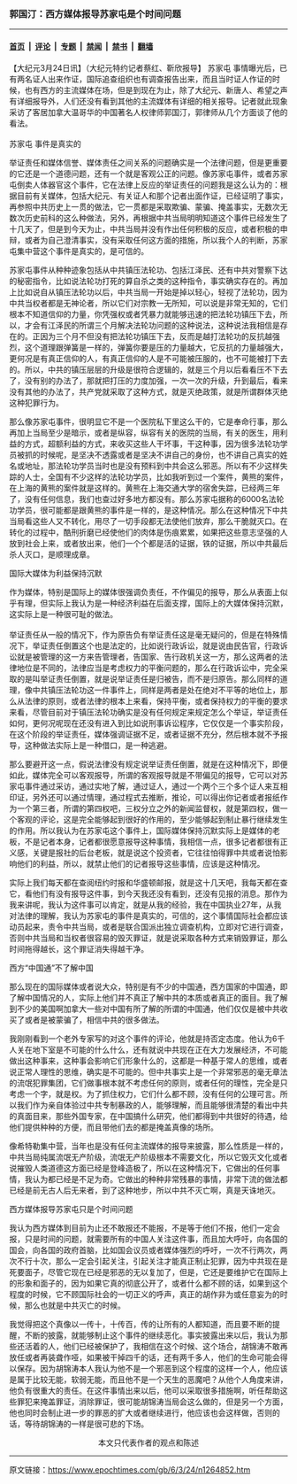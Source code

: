 ### 郭国汀：西方媒体报导苏家屯是个时间问题

---

#### [首页](../../../..?n1264852) &nbsp;|&nbsp; [评论](../../../../../epoch-comment?n1264852) &nbsp;|&nbsp; [专题](../../../../../epoch-special?n1264852) &nbsp;|&nbsp; [禁闻](../../../../../epoch-news?n1264852) &nbsp;|&nbsp; [禁书](../../../../../books?n1264852) &nbsp;|&nbsp; [翻墙](https://github.com/gfw-breaker/nogfw/blob/master/README.md?n1264852)


<div class="post_content" id="artbody" itemprop="articleBody">
 <!-- article content begin -->
 <p>
  【大纪元3月24日讯】（大纪元特约记者蔡红、靳欣报导】
  <ok href="https://www.epochtimes.com/gb/tag/%E8%8B%8F%E5%AE%B6%E5%B1%AF.html">
   苏家屯
  </ok>
  事情曝光后，已有两名证人出来作证，国际追查组织也有调查报告出来，而且当时证人作证的时候，也有西方的主流媒体在场，但是到现在为止，除了大纪元、新唐人、希望之声有详细报导外，人们还没有看到其他的主流媒体有详细的相关报导。记者就此现象采访了客居加拿大温哥华的中国著名人权律师郭国汀，郭律师从几个方面谈了他的看法。
  <br/>
  <br/>
  <ok href="https://www.epochtimes.com/gb/tag/%E8%8B%8F%E5%AE%B6%E5%B1%AF.html">
   苏家屯
  </ok>
  事件是真实的
 </p>
 <p>
  举证责任和媒体信誉、媒体责任之间关系的问题确实是一个法律问题，但是更重要的它还是一个道德问题，还有一个就是客观公正的问题。像苏家屯事件，或者苏家屯倒卖人体器官这个事件，它在法律上反应的举证责任的问题我是这么认为的：根据目前有关媒体，包括大纪元、有关证人和那个记者出面作证，已经证明了事实，再参照中共历史上一贯的做法，它一贯都是采取欺骗、蒙骗、掩盖事实，无数次无数次历史前科的这么种做法，另外，再根据中共当局明明知道这个事件已经发生了十几天了，但是到今天为止，中共当局并没有作出任何积极的反应，或者积极的申辩，或者为自己澄清事实，没有采取任何这方面的措施，所以我个人的判断，苏家屯集中营这个事件是真实的，是可信的。
 </p>
 <p>
  苏家屯事件从种种迹象包括从中共镇压法轮功、包括江泽民、还有中共对警察下达的秘密指令，比如说法轮功打死的算自杀之类的这种指令，事实确实存在的。再加上比如说自从镇压法轮功以后，中共当局一开始是掉以轻心，轻视了法轮功，因为中共当权者都是无神论者，所以它们对宗教一无所知，可以说是非常无知的，它们根本不知道信仰的力量，你凭强权或者凭暴力就能够迅速的把法轮功镇压下去，所以，才会有江泽民的所谓三个月解决法轮功问题的这种说法，这种说法我相信是存在的。正因为三个月不但没有把法轮功镇压下去，反而是越打法轮功的反抗越强烈，这个道理跟弹簧是一样的，弹簧你要是压的力量越大，它反抗的力量越强大，更何况是有真正信仰的人，有真正信仰的人是不可能被压服的，也不可能被打下去的。所以，中共的镇压层层的升级是很符合逻辑的，就是三个月以后看看压不下去了，没有别的办法了，那就把打压的力度加强，一次一次的升级，升到最后，看来没有其他的办法了，共产党就采取了这种方式，就是灭绝政策，就是所谓群体灭绝这种犯罪行为。
 </p>
 <p>
  那么像苏家屯事件，很明显它不是一个医院私下里这么干的，它是奉命行事，那么再加上当局至少是暗示，或者是纵容，纵容有关的医院的当局，有关的医生，用利益的方式，超额利益的方式，来收买这些人干坏事，干这种事，因为很多法轮功学员被抓的时候呢，是坚决不透露或者是坚决不讲自己的身份，也不讲自己真实的姓名或地址，那法轮功学员当时也是没有预料到中共会这么邪恶。所以有不少这样失踪的人士，全国有不少这样的法轮功学员，比如我听到过一个案件，黄熊的案件，在上海的黄熊的案件就是这样的。黄熊在上海交通大学的宿舍失踪，已经两三年了，没有任何信息，我们也查过好多地方都没有。那么苏家屯据称的6000名法轮功学员，很可能都是跟黄熊的事件是一样的，是这种情况。那么在这种情况下中共当局看这些人又不转化，用尽了一切手段都无法使他们放弃，那么干脆就灭口。在转化的过程中，酷刑折磨已经使他们的肉体是伤痕累累，如果把这些意志坚强的人放到社会上来，或者放出来，他们一个个都是活的证据，铁的证据，所以中共最后杀人灭口，是顺理成章。
 </p>
 <p>
  国际大媒体为利益保持沉默
 </p>
 <p>
  作为媒体，特别是国际上的媒体很强调负责任，不作偏见的报导，那么从表面上似乎有理，但实际上我认为是一种经济利益在后面支撑，国际上的大媒体保持沉默，这实际上是一种很可耻的做法。
  <br/>
  <br/>
  举证责任从一般的情况下，作为原告负有举证责任这是毫无疑问的，但是在特殊情况下，举证责任倒置这个也是法定的，比如说行政诉讼，就是说由民告官，行政诉讼就是被管理的这一方来告管理者，告国家、告行政机关这一方，那么这两者的法律地位是不同的，法律应当是考虑权力的平衡问题的，那么在行政诉讼中，完全采取的是叫举证责任倒置，就是说举证责任是归被告，而不是归原告。那么同样的道理，像中共镇压法轮功这一件事件上，同样是两者是处在绝对不平等的地位上，那么从法律的原则，或者法律的根本上来看，保持平衡，或者保持权力的平衡的要求来看，尽管目前对于镇压法轮功确实是没有任何规定来规定怎么个举证，举证责任如何，更何况呢现在还没有进入到比如说刑事诉讼程序，它仅仅是一个事实阶段，在这个阶段的举证责任，媒体强调证据不足，或者证据不充分，然后根本就不予报导，这种做法实际上是一种借口，是一种逃避。
 </p>
 <p>
  那么要避开这一点，假说法律没有规定说举证责任倒置，就是在这种情况下，即便如此，媒体完全可以客观报导，所谓的客观报导就是不带偏见的报导，它可以对苏家屯事件通过采访，通过实地了解，通过证人，通过一个两个三个多个证人来互相印证，另外还可以通过情理，通过程式去推断，推论，可以得出你记者或者报纸作为一个第三者，所谓的第四权吧，三权分立之外的新闻监督权，就是第四权，做一个客观的评论，这是完全能够起到很好的作用的，至少能够起到制止暴行继续发生的作用。所以我认为在苏家屯这个事件上，国际媒体保持沉默实际上是媒体的老板，不是记者本身，记者都很愿意报导这种事情，我相信一点，很多记者都很有正义感，关键是报社的后台老板，就是说这个投资者，它往往怕得罪中共或者说怕影响他们的利益，所以，就禁止他们的记者报导这些事情，应该是这种情况。
 </p>
 <p>
  实际上我们每天都在查阅纽约时报和华盛顿邮报，就是这十几天吧，我每天都在查它，看他们有没有报导这件事，到今天我还没有看到，还没有见报的消息。那作为我来讲呢，我认为这件事可以肯定，就是从我的经验，我在中国执业27年，从我对法律的理解，我认为苏家屯的事件是真实的，可信的，这个事情国际社会都应该动员起来，责令中共当局，或者是联合国派出独立调查机构，立即对它进行调查，否则中共当局和当权者很容易的毁灭罪证，就是说采取各种方式来销毁罪证，那么时间拖得越长，这个罪证消失得越干净。
 </p>
 <p>
  西方“中国通”不了解中国
 </p>
 <p>
  那么现在的国际媒体或者说大众，特别是有不少的中国通，西方国家的中国通，即了解中国情况的人，实际上他们并不真正了解中共的本质或者真正的面目。我了解到不少的美国啊加拿大一些对中国有所了解的所谓的中国通，他们仅仅是被中共收买了或者是被蒙骗了，相信中共的很多做法。
 </p>
 <p>
  我刚刚看到一个老外专家写的对这个事件的评论，他就是持否定态度。他认为6千人关在地下室是不可能的什么什么，还有就说中共现在正在大力发展经济，不可能做出这种事来，这种事会影响它们形象什么的，这都是一种基于常人的思维，或者说正常人理性的思维，确实是不可能的。但中共事实上是一个非常邪恶的毫无章法的流氓犯罪集团，它们做事根本就不考虑任何的原则，或者任何的理性，完全是只考虑一个字，就是权。为了抓住权力，它们什么都不顾，没有任何的公理可言。所以我们作为亲自体验过中共专制暴政的人，能够理解，而且能够很清楚的看出中共的真面目来，那些外国专家，在中国搞什么研究，他们都得到中共很好的待遇，给他们提供种种的方便，而且带他们去的都是掩盖真像的场所。
 </p>
 <p>
  像希特勒集中营，当年也是没有任何主流媒体的报导来披露，那么性质是一样的，中共当局纯属流氓无产阶级，流氓无产阶级根本不需要文化，所以它毁灭文化或者说摧毁人类道德这方面已经是登峰造极了，所以在这种情况下，它做出的任何事情，我认为都已经是不足为奇。它做出的种种非常残暴的事情，非常下流的做法都已经是前无古人后无来者，到了这种地步，所以中共不灭亡啊，真是天诛地灭。
 </p>
 <p>
  西方媒体报导苏家屯只是个时间问题
 </p>
 <p>
  我认为西方媒体到目前为止还不敢报还不能报，不是等于他们不报，他们一定会报，只是时间的问题，就需要所有的中国人关注这件事，而且加大呼吁，向各国的国会，向各国的政府首脑，比如国会议员或者媒体强烈的呼吁，一次不行两次，两次不行十次，那么一定会引起关注，引起关注才能真正制止犯罪，因为中共现在是死要面子，尽管它现在已经是邪恶的无以复加了，但是，它还是要维护它在国际上的形象和面子的，因为如果它真的彻底公开了，或者什么都不顾的话，如果到这个程度的时候，它不顾国际社会的一切正义的呼声，真正的胡作非为或任意妄为的时候，那么也就是中共灭亡的时候。
 </p>
 <p>
  我觉得把这个真像以一传十，十传百，传的让所有的人都知道，而且要不断的提醒，不断的披露，就能够制止这个事件的继续恶化。事实披露出来以后，我认为那些还活着的人，他们已经被保护了，我相信在这个时候、这个场合，胡锦涛不敢再放任或者再装聋作哑，如果被干掉四千的话，还有两千多人，他们的生命可能会得以保存。因为胡锦涛本人我认为他不是一个邪恶到这个程度的这样一个人，他应该是属于比较无能，软弱无能，而且他不是一个天生的恶魔吧？从他个人角度来讲，他负有很重大的责任。在这件事情出来以后，他可以采取很多措施啊，听任帮助这些罪犯来掩盖罪证，消除罪证，很可能胡锦涛当局会这么做的，但是另一个方面，他也同时会制止进一步的罪恶的扩大或者继续进行，他应该也会这样做，否则的话，等待胡锦涛的一样是很可悲的下场。
  <font color="#ffffff">
   (http://www.dajiyuan.com)
  </font>
  <br/>
  <center>
   <font class="GY13">
    本文只代表作者的观点和陈述
   </font>
  </center>
 </p>
 <!-- article content end -->
 <div id="below_article_ad">
 </div>
</div>


---

原文链接：https://www.epochtimes.com/gb/6/3/24/n1264852.htm